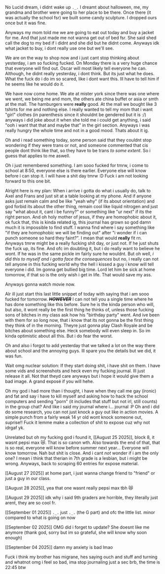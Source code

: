 No Lucid dream, i didnt wake up `._.`
I dreamt about halloween, me, my grandma and brother were going to her place to be there. Once there (it was actually the school fsr) we built some candy sculpture. I dropped ours once but it was fine.

Anyways my mom told me we are going to eat out today and buy a jacket for me. And that just made me not wanna get out of bed fsr. She said shed call the dog to my bed if i didnt and she did but he didnt come. Anyways idk what jacket to buy, i dont really use one but we'll see.

We are on the way to shop now and i just cant stop thinking about yesterday, i am so fucking fucked. On Monday there is a very huge chance that everyone will find out. Oscar will most likely tell everyone he can. Although, he didnt really yesterday, i dont think. But its just what he does. What the fuck do i do im so scared, like i dont want this. Ill have to tell him if he seems like he would do it.

We have now come home. We ate at mister york since there was one where we went, we being me and mom, the others ate china buffet or asia or smth at the mall. The hamburgers were **really** good.
At the mall we bought like 3 tshirts for me and nothing else. I really wanted to tell my mom that i want "girl" clothes (in parenthesis since it shouldnt be gendered but it is :/) anyways i did joke about it when she told me i could get anything, i said "ooh i want that that and maybe that" in the girl section.
Anyways i was really hungry the whole time and not in a good mood. Thats about it ig.

Oh and i read something today, some person said that they couldnt stop wondering if they were trans or not, and someone commented that cis people dont think like that, so they have to be trans *to some extent*. So i guess that applies to me aswell.

Oh i just remembered something. I am sooo fucked for tmrw, i come to school at 8:50, everyone else is there earlier. Everyone else will know before i can stop it. I will have a shit day tmrw :D Fuck i am not looking forward to this one bit.

Alright here is my plan:
When i arrive i gotta do what i usually do, talk to Axel and Frans and just sit at a table looking at my phone. And if anyone asks just remain calm and be like "yeah why" (if its about orientation) and god forbid its about the other thing, remain cool like liquid nitrogen and just say "what about it, cant i be funny?" or something like "ur next" if its the right person. And oh holy mother of jesus, if they are homophobic about it,
ok fuck that, this is kinda related ig, this journal has grown so god damn much it is impossible to find stuff. I wanna find where i say something like "if they are homophobic we will be finding out" after "i wonder if i can punch someone so hard they faint?". I mean that would **really** fit rn. Anyways tmrw might be a really fucking shit day, or just not. If he just shuts the fuck up, its fine. And ofc im doubting it, but i do really want to believe he wont. If he was in the same pickle im fairly sure he wouldnt. But oh well, *i did this to myself and i gotta face the consequences* but no, i really can not tell anyone in this fucking world why the hell i kissed a guy i know will tell everyone i did. Im gonna get bullied big time. Lord let him be sick at home tomorrow, if that so is the only wish i get in life. That would save my ass.

Anyways gonna watch movie now.

Alr ill just start this last little snippet of today with saying that i am sooo fucked for tomorrow. ***~~HOWEVER~~*** I can not tell you a single time where he has done something like this before. Sure he is the kinda person who will, but also, it wont really be the first thing he thinks of, unless those fucking sons of bitches in my class ask how his "birthday party" went. And ive been with them for so long now, that i know that its not gonna be the first thing they think of in the morning. Theyre just gonna play Clash Royale and be bitches about something else. Heck somebody will even sleep in. So im kinda optimistic about all this. But i do fear the worst.

Oh and also i forgot to add yesterday that we talked a lot on the way there about school and the annoying guys. Ill spare you the details but we did, it was fun.

Wait omg nuclear solution:
If they start doing shit, i have shit on them. I have some vids and screenshots and heck even my fucking journal. Ill just release it all. Not that theyd care anyways but i hope it would give them a bad image. A grand exposé if you will hehe.

Oh my god i had more than i thought, i have when they call me gay (ironic) and fat and say i have to kill myself and asking how to hack the school computers and sending "porn" (it includes that stuff but not irl, still counts) in the group chat? And like i said my journal where i... journal :P
Oh and i did do some research, you can not just knock a guy out like in action movies. A simple punch from a fairly weak 14 yr old wont knock someone out, suprise!! Fuck it lemme make a collection of shit to expose cuz why not idrgaf yk.

Unrelated but oh my fucking god i found it, [[August 25 2025]], block 8, it wasnt pepsi max 😿. That is so canon wth. Also towards the end of that, that is so real, everyone will know before summer next year... Everyone will know tomorrow. Nah but shit is close. And i cant *not* wonder if i am the only one? I mean i think that therian in 7th grade is a lesbian, but i might be wrong. Anyways, back to scraping 60 entries for expose material.

[[August 27 2025]] at home part, i just wanna change friend to "friend" or just a guy in our class.

[[August 28 2025]], yea that one wasnt really pepsi max tbh 😿

[[August 29 2025]] idk why i said 9th graders are horrible, they literally just arent, they are so cool fr.

[[September 01 2025]] `._.` just `._.` (the G part) and ofc the little list. minor compared to what is going on now

[[September 02 2025]] OMG did i forget to update? She doesnt like me anymore (thank god, sorry but im so grateful, she will know why soon enough)

[[September 04 2025]] damn my anxiety is bad lmao

Fuck i think my brother has migrane, hes saying ouch and stuff and turning and whatnot omg i feel so bad, ima stop journaling just a sec brb, the time is 22:45 btw